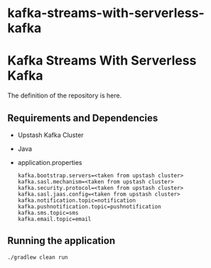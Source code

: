 # kafka-streams-with-serverless-kafka

# Kafka Streams With Serverless Kafka

The definition of the repository is here.

## Requirements and Dependencies

- Upstash Kafka Cluster

- Java

- application.properties
    ```
    kafka.bootstrap.servers=<taken from upstash cluster>
    kafka.sasl.mechanism=<taken from upstash cluster>
    kafka.security.protocol=<taken from upstash cluster>
    kafka.sasl.jaas.config=<taken from upstash cluster>
    kafka.notification.topic=notification
    kafka.pushnotification.topic=pushnotification
    kafka.sms.topic=sms
    kafka.email.topic=email
    ```

## Running the application

```shell
./gradlew clean run
```
